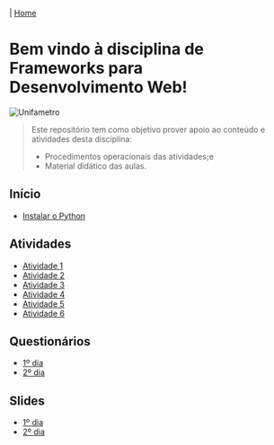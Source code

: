 |  [Home](README.md)

# Bem vindo à disciplina de Frameworks para Desenvolvimento Web!
![Unifametro](doc/logo.png)
>  Este repositório  tem como objetivo prover apoio ao conteúdo e atividades desta disciplina:
>  *  Procedimentos operacionais das atividades;e
>  *  Material didático das aulas.

## Início
*  [Instalar o Python](doc/python.md)

## Atividades
*  [Atividade 1](doc/atv1.md)
*  [Atividade 2](doc/atv2.md)
*  [Atividade 3](doc/atv3.md)
*  [Atividade 4](README.md#atividades)
*  [Atividade 5](README.md#atividades)
*  [Atividade 6](README.md#atividades)

## Questionários
*  [1º dia](https://forms.office.com/r/gccCMec3Fx)
*  [2º dia](README.md#questionários)

## Slides
*  [1º dia](doc/media/PrimeiroDia.pdf)
*  [2º dia](README.md#slides)
